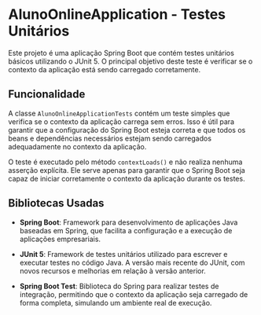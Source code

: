 # AlunoOnlineApplication - Testes Unitários

Este projeto é uma aplicação Spring Boot que contém testes unitários básicos utilizando o JUnit 5. O principal objetivo deste teste é verificar se o contexto da aplicação está sendo carregado corretamente.

## Funcionalidade

A classe `AlunoOnlineApplicationTests` contém um teste simples que verifica se o contexto da aplicação carrega sem erros. Isso é útil para garantir que a configuração do Spring Boot esteja correta e que todos os beans e dependências necessários estejam sendo carregados adequadamente no contexto da aplicação.

O teste é executado pelo método `contextLoads()` e não realiza nenhuma asserção explícita. Ele serve apenas para garantir que o Spring Boot seja capaz de iniciar corretamente o contexto da aplicação durante os testes.

## Bibliotecas Usadas

- **Spring Boot**: Framework para desenvolvimento de aplicações Java baseadas em Spring, que facilita a configuração e a execução de aplicações empresariais.
  
- **JUnit 5**: Framework de testes unitários utilizado para escrever e executar testes no código Java. A versão mais recente do JUnit, com novos recursos e melhorias em relação à versão anterior.

- **Spring Boot Test**: Biblioteca do Spring para realizar testes de integração, permitindo que o contexto da aplicação seja carregado de forma completa, simulando um ambiente real de execução.
